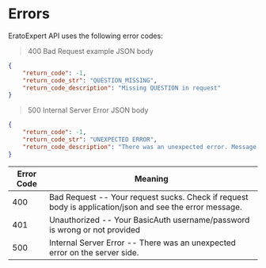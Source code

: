 # Errors

EratoExpert API uses the following error codes:

> 400 Bad Request example JSON body

```json
{
    "return_code": -1,
    "return_code_str": "QUESTION_MISSING",
    "return_code_description": "Missing QUESTION in request"
}
```

> 500 Internal Server Error JSON body

```json
{
    "return_code": -1,
    "return_code_str": "UNEXPECTED ERROR",
    "return_code_description": "There was an unexpected error. Message to administrators has been sent. Thank you for you patience!"
}
```

Error Code | Meaning
---------- | -------
400 | Bad Request -- Your request sucks. Check if request body is application/json and see the error message.
401 | Unauthorized -- Your BasicAuth username/password is wrong or not provided
500 | Internal Server Error -- There was an unexpected error on the server side.
